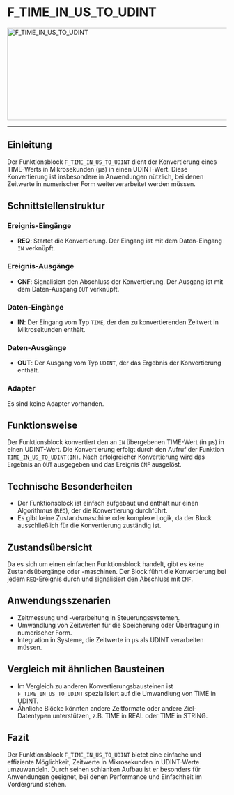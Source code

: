 # F_TIME_IN_US_TO_UDINT

<img width="1536" height="212" alt="F_TIME_IN_US_TO_UDINT" src="https://github.com/user-attachments/assets/4ae404ca-902a-488d-8a1e-3385150b6d56" />

* * * * * * * * * *
## Einleitung
Der Funktionsblock `F_TIME_IN_US_TO_UDINT` dient der Konvertierung eines TIME-Werts in Mikrosekunden (µs) in einen UDINT-Wert. Diese Konvertierung ist insbesondere in Anwendungen nützlich, bei denen Zeitwerte in numerischer Form weiterverarbeitet werden müssen.

## Schnittstellenstruktur
### **Ereignis-Eingänge**
- **REQ**: Startet die Konvertierung. Der Eingang ist mit dem Daten-Eingang `IN` verknüpft.

### **Ereignis-Ausgänge**
- **CNF**: Signalisiert den Abschluss der Konvertierung. Der Ausgang ist mit dem Daten-Ausgang `OUT` verknüpft.

### **Daten-Eingänge**
- **IN**: Der Eingang vom Typ `TIME`, der den zu konvertierenden Zeitwert in Mikrosekunden enthält.

### **Daten-Ausgänge**
- **OUT**: Der Ausgang vom Typ `UDINT`, der das Ergebnis der Konvertierung enthält.

### **Adapter**
Es sind keine Adapter vorhanden.

## Funktionsweise
Der Funktionsblock konvertiert den an `IN` übergebenen TIME-Wert (in µs) in einen UDINT-Wert. Die Konvertierung erfolgt durch den Aufruf der Funktion `TIME_IN_US_TO_UDINT(IN)`. Nach erfolgreicher Konvertierung wird das Ergebnis an `OUT` ausgegeben und das Ereignis `CNF` ausgelöst.

## Technische Besonderheiten
- Der Funktionsblock ist einfach aufgebaut und enthält nur einen Algorithmus (`REQ`), der die Konvertierung durchführt.
- Es gibt keine Zustandsmaschine oder komplexe Logik, da der Block ausschließlich für die Konvertierung zuständig ist.

## Zustandsübersicht
Da es sich um einen einfachen Funktionsblock handelt, gibt es keine Zustandsübergänge oder -maschinen. Der Block führt die Konvertierung bei jedem `REQ`-Ereignis durch und signalisiert den Abschluss mit `CNF`.

## Anwendungsszenarien
- Zeitmessung und -verarbeitung in Steuerungssystemen.
- Umwandlung von Zeitwerten für die Speicherung oder Übertragung in numerischer Form.
- Integration in Systeme, die Zeitwerte in µs als UDINT verarbeiten müssen.

## Vergleich mit ähnlichen Bausteinen
- Im Vergleich zu anderen Konvertierungsbausteinen ist `F_TIME_IN_US_TO_UDINT` spezialisiert auf die Umwandlung von TIME in UDINT.
- Ähnliche Blöcke könnten andere Zeitformate oder andere Ziel-Datentypen unterstützen, z.B. TIME in REAL oder TIME in STRING.

## Fazit
Der Funktionsblock `F_TIME_IN_US_TO_UDINT` bietet eine einfache und effiziente Möglichkeit, Zeitwerte in Mikrosekunden in UDINT-Werte umzuwandeln. Durch seinen schlanken Aufbau ist er besonders für Anwendungen geeignet, bei denen Performance und Einfachheit im Vordergrund stehen.
